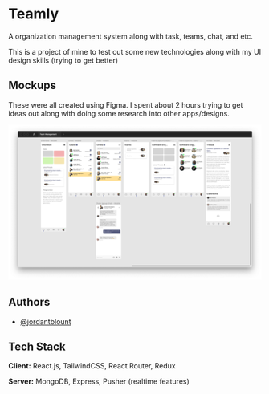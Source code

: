 # Teamly

A organization management system along with task, teams, chat, and etc.

This is a project of mine to test out some new technologies along with my UI design skills (trying to get better)


## Mockups
These were all created using Figma. I spent about 2 hours trying to get ideas out along with doing some research into other apps/designs. 

![Mockups in figma](https://github.com/JordanBlount/teamly2/blob/main/client/screenshots/mockups.png)

## Authors

- [@jordantblount](https://jordanblount.com)

  
## Tech Stack

**Client:** React.js, TailwindCSS, React Router, Redux

**Server:** MongoDB, Express, Pusher (realtime features) 

  